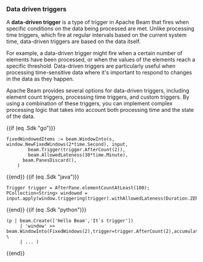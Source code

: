 <!--
Licensed under the Apache License, Version 2.0 (the "License");
you may not use this file except in compliance with the License.
You may obtain a copy of the License at

http://www.apache.org/licenses/LICENSE-2.0

Unless required by applicable law or agreed to in writing, software
distributed under the License is distributed on an "AS IS" BASIS,
WITHOUT WARRANTIES OR CONDITIONS OF ANY KIND, either express or implied.
See the License for the specific language governing permissions and
limitations under the License.
-->

### Data driven triggers

A **data-driven trigger** is a type of trigger in Apache Beam that fires when specific conditions on the data being processed are met. Unlike processing time triggers, which fire at regular intervals based on the current system time, data-driven triggers are based on the data itself.

For example, a data-driven trigger might fire when a certain number of elements have been processed, or when the values of the elements reach a specific threshold. Data-driven triggers are particularly useful when processing time-sensitive data where it's important to respond to changes in the data as they happen.

Apache Beam provides several options for data-driven triggers, including element count triggers, processing time triggers, and custom triggers. By using a combination of these triggers, you can implement complex processing logic that takes into account both processing time and the state of the data.

{{if (eq .Sdk "go")}}
```
fixedWindowedItems := beam.WindowInto(s, window.NewFixedWindows(2*time.Second), input,
  		beam.Trigger(trigger.AfterCount(2)),
  		beam.AllowedLateness(30*time.Minute),
      beam.PanesDiscard(),
    )
```
{{end}}
{{if (eq .Sdk "java")}}
```
Trigger trigger = AfterPane.elementCountAtLeast(100);
PCollection<String> windowed = input.apply(window.triggering(trigger).withAllowedLateness(Duration.ZERO).discardingFiredPanes());
```
{{end}}
{{if (eq .Sdk "python")}}
```
(p | beam.Create(['Hello Beam','It`s trigger'])
     | 'window' >> beam.WindowInto(FixedWindows(2),trigger=trigger.AfterCount(2),accumulation_mode=trigger.AccumulationMode.DISCARDING) \
     | ... )
```
{{end}}

